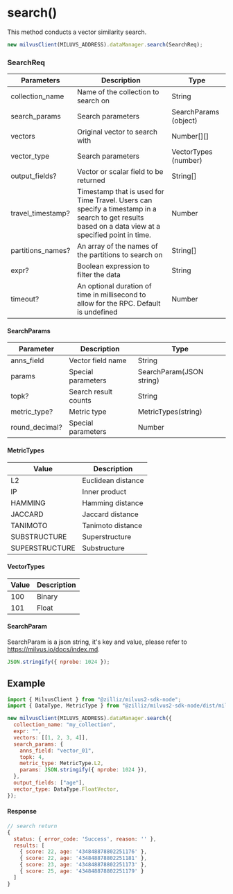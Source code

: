 # search()

This method conducts a vector similarity search.

```javascript
new milvusClient(MILUVS_ADDRESS).dataManager.search(SearchReq);
```

### SearchReq

| Parameters        | Description                                                                                                                                         | Type                  |
| ----------------- | --------------------------------------------------------------------------------------------------------------------------------------------------- | --------------------- |
| collection_name   | Name of the collection to search on                                                                                                                 | String                |
| search_params     | Search parameters                                                                                                                                   | SearchParams (object) |
| vectors           | Original vector to search with                                                                                                                      | Number[][]            |
| vector_type       | Search parameters                                                                                                                                   | VectorTypes (number)  |
| output_fields?    | Vector or scalar field to be returned                                                                                                               | String[]              |
| travel_timestamp? | Timestamp that is used for Time Travel. Users can specify a timestamp in a search to get results based on a data view at a specified point in time. | Number                |
| partitions_names? | An array of the names of the partitions to search on                                                                                                | String[]              |
| expr?             | Boolean expression to filter the data                                                                                                               | String                |
| timeout?          | An optional duration of time in millisecond to allow for the RPC. Default is undefined                                                              | Number                |

#### SearchParams

| Parameter      | Description          | Type                     |
| -------------- | -------------------- | ------------------------ |
| anns_field     | Vector field name    | String                   |
| params         | Special parameters   | SearchParam(JSON string) |
| topk?          | Search result counts | String                   |
| metric_type?   | Metric type          | MetricTypes(string)      |
| round_decimal? | Special parameters   | Number                   |

#### MetricTypes

| Value          | Description        |
| -------------- | ------------------ |
| L2             | Euclidean distance |
| IP             | Inner product      |
| HAMMING        | Hamming distance   |
| JACCARD        | Jaccard distance   |
| TANIMOTO       | Tanimoto distance  |
| SUBSTRUCTURE   | Superstructure     |
| SUPERSTRUCTURE | Substructure       |

#### VectorTypes

| Value | Description |
| ----- | ----------- |
| 100   | Binary      |
| 101   | Float       |

#### SearchParam

SearchParam is a json string, it's key and value, please refer to https://milvus.io/docs/index.md.

```javascript
JSON.stringify({ nprobe: 1024 });
```

## Example

```javascript
import { MilvusClient } from "@zilliz/milvus2-sdk-node";
import { DataType, MetricType } from "@zilliz/milvus2-sdk-node/dist/milvus/const/Milvus";

new milvusClient(MILUVS_ADDRESS).dataManager.search({
  collection_name: "my_collection",
  expr: "",
  vectors: [[1, 2, 3, 4]],
  search_params: {
    anns_field: "vector_01",
    topk: 4,
    metric_type: MetricType.L2,
    params: JSON.stringify({ nprobe: 1024 }),
  },
  output_fields: ["age"],
  vector_type: DataType.FloatVector,
});
```

#### Response

```javascript
// search return
{
  status: { error_code: 'Success', reason: '' },
  results: [
    { score: 22, age: '434848878802251176' },
    { score: 22, age: '434848878802251181' },
    { score: 23, age: '434848878802251173' },
    { score: 25, age: '434848878802251179' }
  ]
}
```
